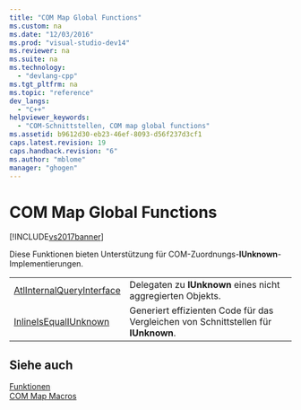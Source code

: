 ```yaml
---
title: "COM Map Global Functions"
ms.custom: na
ms.date: "12/03/2016"
ms.prod: "visual-studio-dev14"
ms.reviewer: na
ms.suite: na
ms.technology: 
  - "devlang-cpp"
ms.tgt_pltfrm: na
ms.topic: "reference"
dev_langs: 
  - "C++"
helpviewer_keywords: 
  - "COM-Schnittstellen, COM map global functions"
ms.assetid: b9612d30-eb23-46ef-8093-d56f237d3cf1
caps.latest.revision: 19
caps.handback.revision: "6"
ms.author: "mblome"
manager: "ghogen"
---
```

# COM Map Global Functions
[!INCLUDE[vs2017banner](../../assembler/inline/includes/vs2017banner.md)]

Diese Funktionen bieten Unterstützung für COM\-Zuordnungs\-**IUnknown**\-Implementierungen.  
  
|||  
|-|-|  
|[AtlInternalQueryInterface](../Topic/AtlInternalQueryInterface.md)|Delegaten zu **IUnknown** eines nicht aggregierten Objekts.|  
|[InlineIsEqualIUnknown](../Topic/InlineIsEqualIUnknown.md)|Generiert effizienten Code für das Vergleichen von Schnittstellen für **IUnknown**.|  
  
## Siehe auch  
 [Funktionen](../../atl/reference/atl-functions.md)   
 [COM Map Macros](../../atl/reference/com-map-macros.md)